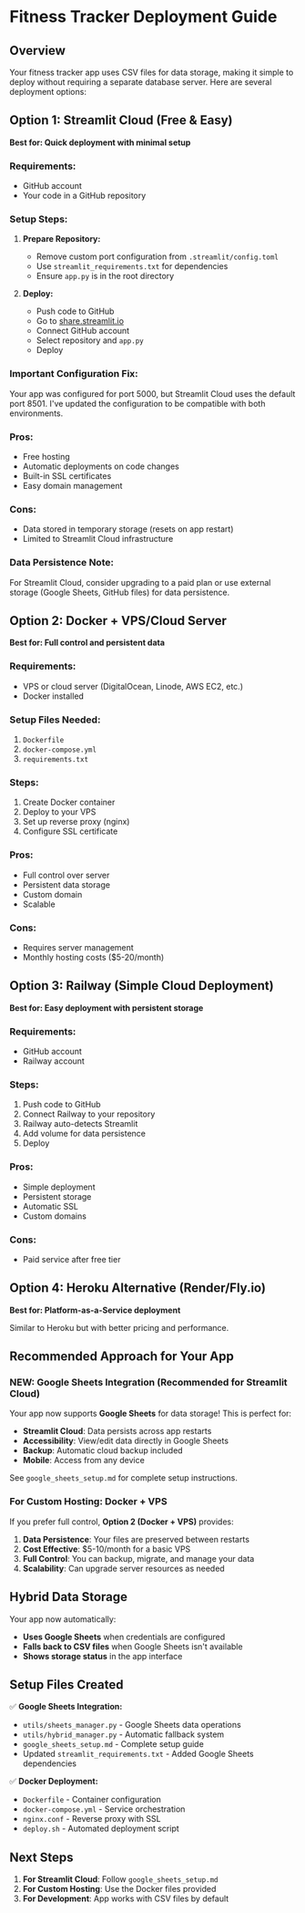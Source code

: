 # Fitness Tracker Deployment Guide

## Overview
Your fitness tracker app uses CSV files for data storage, making it simple to deploy without requiring a separate database server. Here are several deployment options:

## Option 1: Streamlit Cloud (Free & Easy)
**Best for: Quick deployment with minimal setup**

### Requirements:
- GitHub account
- Your code in a GitHub repository

### Setup Steps:
1. **Prepare Repository:**
   - Remove custom port configuration from `.streamlit/config.toml`
   - Use `streamlit_requirements.txt` for dependencies
   - Ensure `app.py` is in the root directory

2. **Deploy:**
   - Push code to GitHub
   - Go to [share.streamlit.io](https://share.streamlit.io)
   - Connect GitHub account
   - Select repository and `app.py`
   - Deploy

### Important Configuration Fix:
Your app was configured for port 5000, but Streamlit Cloud uses the default port 8501. I've updated the configuration to be compatible with both environments.

### Pros:
- Free hosting
- Automatic deployments on code changes
- Built-in SSL certificates
- Easy domain management

### Cons:
- Data stored in temporary storage (resets on app restart)
- Limited to Streamlit Cloud infrastructure

### Data Persistence Note:
For Streamlit Cloud, consider upgrading to a paid plan or use external storage (Google Sheets, GitHub files) for data persistence.

## Option 2: Docker + VPS/Cloud Server
**Best for: Full control and persistent data**

### Requirements:
- VPS or cloud server (DigitalOcean, Linode, AWS EC2, etc.)
- Docker installed

### Setup Files Needed:
1. `Dockerfile`
2. `docker-compose.yml`
3. `requirements.txt`

### Steps:
1. Create Docker container
2. Deploy to your VPS
3. Set up reverse proxy (nginx)
4. Configure SSL certificate

### Pros:
- Full control over server
- Persistent data storage
- Custom domain
- Scalable

### Cons:
- Requires server management
- Monthly hosting costs ($5-20/month)

## Option 3: Railway (Simple Cloud Deployment)
**Best for: Easy deployment with persistent storage**

### Requirements:
- GitHub account
- Railway account

### Steps:
1. Push code to GitHub
2. Connect Railway to your repository
3. Railway auto-detects Streamlit
4. Add volume for data persistence
5. Deploy

### Pros:
- Simple deployment
- Persistent storage
- Automatic SSL
- Custom domains

### Cons:
- Paid service after free tier

## Option 4: Heroku Alternative (Render/Fly.io)
**Best for: Platform-as-a-Service deployment**

Similar to Heroku but with better pricing and performance.

## Recommended Approach for Your App

### NEW: Google Sheets Integration (Recommended for Streamlit Cloud)
Your app now supports **Google Sheets** for data storage! This is perfect for:
- **Streamlit Cloud**: Data persists across app restarts
- **Accessibility**: View/edit data directly in Google Sheets  
- **Backup**: Automatic cloud backup included
- **Mobile**: Access from any device

See `google_sheets_setup.md` for complete setup instructions.

### For Custom Hosting: Docker + VPS
If you prefer full control, **Option 2 (Docker + VPS)** provides:
1. **Data Persistence**: Your files are preserved between restarts
2. **Cost Effective**: $5-10/month for a basic VPS
3. **Full Control**: You can backup, migrate, and manage your data
4. **Scalability**: Can upgrade server resources as needed

## Hybrid Data Storage
Your app now automatically:
- **Uses Google Sheets** when credentials are configured
- **Falls back to CSV files** when Google Sheets isn't available
- **Shows storage status** in the app interface

## Setup Files Created

✅ **Google Sheets Integration:**
- `utils/sheets_manager.py` - Google Sheets data operations
- `utils/hybrid_manager.py` - Automatic fallback system
- `google_sheets_setup.md` - Complete setup guide
- Updated `streamlit_requirements.txt` - Added Google Sheets dependencies

✅ **Docker Deployment:**
- `Dockerfile` - Container configuration  
- `docker-compose.yml` - Service orchestration
- `nginx.conf` - Reverse proxy with SSL
- `deploy.sh` - Automated deployment script

## Next Steps
1. **For Streamlit Cloud**: Follow `google_sheets_setup.md` 
2. **For Custom Hosting**: Use the Docker files provided
3. **For Development**: App works with CSV files by default